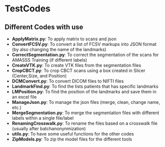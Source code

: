 # TestCodes
## Different Codes with use

- **ApplyMatrix.py**: To apply matrix to scans and json
- **ConvertFCSV.py**: To convert a list of FCSV markups into JSON format (by also changing the name of the landmarks)
- **CorrectSegmentation.py**: To correct the segmentation of the scans for AMASSS Training (if different labels)
- **CreateVTK.py**: To create VTK files from the segmentation files 
- **CropCBCT.py**: To crop CBCT scans using a box created in Slicer (Center,Size, and Position)
- **DCMConvert.py**: To convert DICOM files to NIFTI files
- **LandmarkFind.py**: To find the lists patients that has specific landmarks
- **LMPosition.py**: To find the position of the landmarks and save them in an excel file
- **ManageJson.py**: To manage the json files (merge, clean, change name, etc.)
- **MergeSegmentation.py**: To merge the segmentation files with different labels within a single file/label
- **RenamingCrosswalk.py**: To rename the files based on a crosswalk file (usually after batchanonynmization)
- **utils.py**: To have some useful functions for the other codes
- **ZipModels.py**: To zip the model files for the different tools